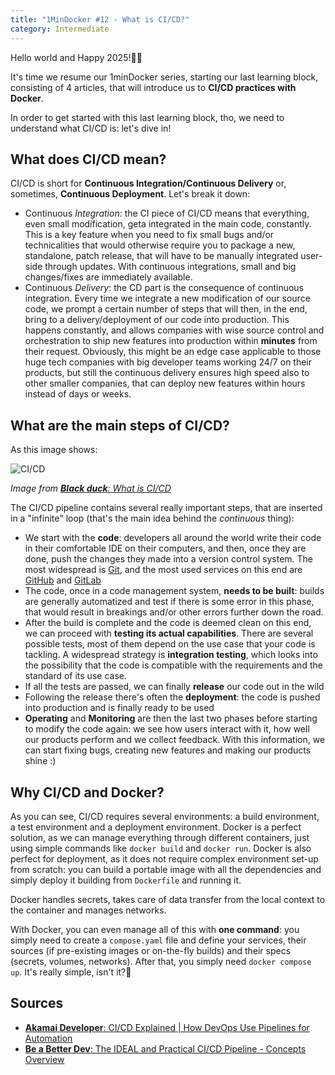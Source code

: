 ```yaml
---
title: "1MinDocker #12 - What is CI/CD?"
category: Intermediate 
---
```


Hello world and Happy 2025!🐳✨

It's time we resume our 1minDocker series, starting our last learning block, consisting of 4 articles, that will introduce us to **CI/CD practices with Docker**.

In order to get started with this last learning block, tho, we need to understand what CI/CD is: let's dive in!

## What does CI/CD mean?

CI/CD is short for **Continuous Integration/Continuous Delivery** or, sometimes, **Continuous Deployment**. Let's break it down:

- Continuous *Integration*: the CI piece of CI/CD means that everything, even small modification, geta integrated in the main code, constantly. This is a key feature when you need to fix small bugs and/or technicalities that would otherwise require you to package a new, standalone, patch release, that will have to be manually integrated user-side through updates. With continuous integrations, small and big changes/fixes are immediately available. 
- Continuous *Delivery*: the CD part is the consequence of continuous integration. Every time we integrate a new modification of our source code, we prompt a certain number of steps that will then, in the end, bring to a delivery/deployment of our code into production. This happens constantly, and allows companies with wise source control and orchestration to ship new features into production within **minutes** from their request. Obviously, this might be an edge case applicable to those huge tech companies with big developer teams working 24/7 on their products, but still the continuous delivery ensures high speed also to other smaller companies, that can deploy new features within hours instead of days or weeks.

## What are the main steps of CI/CD?

As this image shows:

![CI/CD](https://www.blackduck.com/glossary/what-is-cicd/_jcr_content/root/synopsyscontainer/column_1946395452_co/colRight/image_copy.coreimg.svg/1727199377195/cicd.svg)

_Image from [**Black duck**: What is CI/CD](https://www.blackduck.com/glossary/what-is-cicd.html)_

The CI/CD pipeline contains several really important steps, that are inserted in a "infinite" loop (that's the main idea behind the _continuous_ thing):

- We start with the **code**: developers all around the world write their code in their comfortable IDE on their computers, and then, once they are done, push the changes they made into a version control system. The most widespread is [Git](https://git-scm.com/), and the most used services on this end are [GitHub](htts://github.com) and [GitLab](https://about.gitlab.com/) 
- The code, once in a code management system, **needs to be built**: builds are generally automatized and test if there is some error in this phase, that would result in breakings and/or other errors further down the road.
- After the build is complete and the code is deemed clean on this end, we can proceed with **testing its actual capabilities**. There are several possible tests, most of them depend on the use case that your code is tackling. A widespread strategy is **integration testing**, which looks into the possibility that the code is compatible with the requirements and the standard of its use case.
- If all the tests are passed, we can finally **release** our code out in the wild
- Following the release there's often the **deployment**: the code is pushed into production and is finally ready to be used
- **Operating** and **Monitoring** are then the last two phases before starting to modify the code again: we see how users interact with it, how well our products perform and we collect feedback. With this information, we can start fixing bugs, creating new features and making our products shine :)

## Why CI/CD and Docker?

As you can see, CI/CD requires several environments: a build environment, a test environment and a deployment environment. Docker is a perfect solution, as we can manage everything through different containers, just using simple commands like `docker build` and `docker run`. Docker is also perfect for deployment, as it does not require complex environment set-up from scratch: you can build a portable image with all the dependencies and simply deploy it building from `Dockerfile` and running it. 

Docker handles secrets, takes care of data transfer from the local context to the container and manages networks.

With Docker, you can even manage all of this with **one command**: you simply need to create a `compose.yaml` file and define your services, their sources (if pre-existing images or on-the-fly builds) and their specs (secrets, volumes, networks). After that, you simply need `docker compose up`. It's really simple, isn't it?🐳

## Sources
- [**Akamai Developer**: CI/CD Explained | How DevOps Use Pipelines for Automation](https://youtu.be/M4CXOocovZ4?feature=shared)
- [**Be a Better Dev**: The IDEAL and Practical CI/CD Pipeline - Concepts Overview](https://youtu.be/OPwU3UWCxhw?feature=shared)